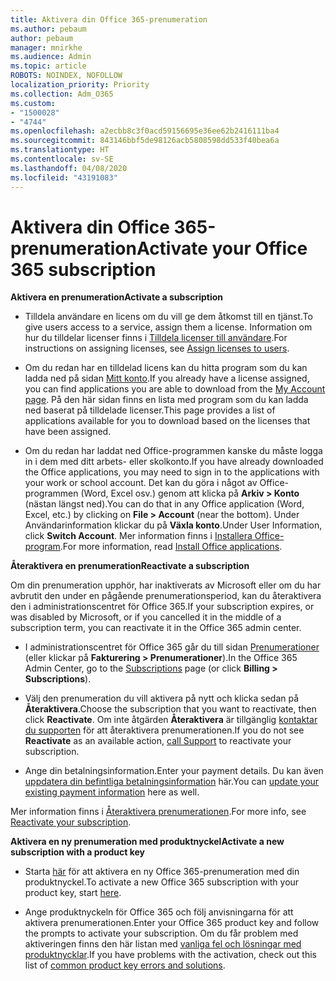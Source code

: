 ```yaml
---
title: Aktivera din Office 365-prenumeration
ms.author: pebaum
author: pebaum
manager: mnirkhe
ms.audience: Admin
ms.topic: article
ROBOTS: NOINDEX, NOFOLLOW
localization_priority: Priority
ms.collection: Adm_O365
ms.custom:
- "1500028"
- "4744"
ms.openlocfilehash: a2ecbb8c3f0acd59156695e36ee62b2416111ba4
ms.sourcegitcommit: 843146bbf5de98126acb5808598dd533f40bea6a
ms.translationtype: HT
ms.contentlocale: sv-SE
ms.lasthandoff: 04/08/2020
ms.locfileid: "43191083"
---
```

# <a name="activate-your-office-365-subscription"></a><span data-ttu-id="c1a73-102">Aktivera din Office 365-prenumeration</span><span class="sxs-lookup"><span data-stu-id="c1a73-102">Activate your Office 365 subscription</span></span>

<span data-ttu-id="c1a73-103">**Aktivera en prenumeration**</span><span class="sxs-lookup"><span data-stu-id="c1a73-103">**Activate a subscription**</span></span>

- <span data-ttu-id="c1a73-104">Tilldela användare en licens om du vill ge dem åtkomst till en tjänst.</span><span class="sxs-lookup"><span data-stu-id="c1a73-104">To give users access to a service, assign them a license.</span></span> <span data-ttu-id="c1a73-105">Information om hur du tilldelar licenser finns i [Tilldela licenser till användare](https://docs.microsoft.com/microsoft-365/admin/manage/assign-licenses-to-users?view=o365-worldwide).</span><span class="sxs-lookup"><span data-stu-id="c1a73-105">For instructions on assigning licenses, see [Assign licenses to users](https://docs.microsoft.com/microsoft-365/admin/manage/assign-licenses-to-users?view=o365-worldwide).</span></span>

- <span data-ttu-id="c1a73-106">Om du redan har en tilldelad licens kan du hitta program som du kan ladda ned på sidan [Mitt konto](https://portal.office.com/account/#installs).</span><span class="sxs-lookup"><span data-stu-id="c1a73-106">If you already have a license assigned, you can find applications you are able to download from the [My Account page](https://portal.office.com/account/#installs).</span></span> <span data-ttu-id="c1a73-107">På den här sidan finns en lista med program som du kan ladda ned baserat på tilldelade licenser.</span><span class="sxs-lookup"><span data-stu-id="c1a73-107">This page provides a list of applications available for you to download based on the licenses that have been assigned.</span></span>

- <span data-ttu-id="c1a73-108">Om du redan har laddat ned Office-programmen kanske du måste logga in i dem med ditt arbets- eller skolkonto.</span><span class="sxs-lookup"><span data-stu-id="c1a73-108">If you have already downloaded the Office applications, you may need to sign in to the applications with your work or school account.</span></span> <span data-ttu-id="c1a73-109">Det kan du göra i något av Office-programmen (Word, Excel osv.) genom att klicka på **Arkiv > Konto** (nästan längst ned).</span><span class="sxs-lookup"><span data-stu-id="c1a73-109">You can do that in any Office application (Word, Excel, etc.) by clicking on **File > Account** (near the bottom).</span></span> <span data-ttu-id="c1a73-110">Under Användarinformation klickar du på **Växla konto**.</span><span class="sxs-lookup"><span data-stu-id="c1a73-110">Under User Information, click **Switch Account**.</span></span> <span data-ttu-id="c1a73-111">Mer information finns i [Installera Office-program](https://docs.microsoft.com/microsoft-365/admin/setup/install-applications).</span><span class="sxs-lookup"><span data-stu-id="c1a73-111">For more information, read [Install Office applications](https://docs.microsoft.com/microsoft-365/admin/setup/install-applications).</span></span>

<span data-ttu-id="c1a73-112">**Återaktivera en prenumeration**</span><span class="sxs-lookup"><span data-stu-id="c1a73-112">**Reactivate a subscription**</span></span>

<span data-ttu-id="c1a73-113">Om din prenumeration upphör, har inaktiverats av Microsoft eller om du har avbrutit den under en pågående prenumerationsperiod, kan du återaktivera den i administrationscentret för Office 365.</span><span class="sxs-lookup"><span data-stu-id="c1a73-113">If your subscription expires, or was disabled by Microsoft, or if you cancelled it in the middle of a subscription term, you can reactivate it in the Office 365 admin center.</span></span>

- <span data-ttu-id="c1a73-114">I administrationscentret för Office 365 går du till sidan [Prenumerationer](https://go.microsoft.com/fwlink/p/?linkid=842054) (eller klickar på **Fakturering > Prenumerationer**).</span><span class="sxs-lookup"><span data-stu-id="c1a73-114">In the Office 365 Admin Center, go to the [Subscriptions](https://go.microsoft.com/fwlink/p/?linkid=842054) page (or click **Billing > Subscriptions**).</span></span>

- <span data-ttu-id="c1a73-115">Välj den prenumeration du vill aktivera på nytt och klicka sedan på **Återaktivera**.</span><span class="sxs-lookup"><span data-stu-id="c1a73-115">Choose the subscription that you want to reactivate, then click **Reactivate**.</span></span> <span data-ttu-id="c1a73-116">Om inte åtgärden **Återaktivera** är tillgänglig [kontaktar du supporten](https://support.office.com/article/call-support-32a17ca7-6fa0-4870-8a8d-e25ba4ccfd4b) för att återaktivera prenumerationen.</span><span class="sxs-lookup"><span data-stu-id="c1a73-116">If you do not see **Reactivate** as an available action, [call Support](https://support.office.com/article/call-support-32a17ca7-6fa0-4870-8a8d-e25ba4ccfd4b) to reactivate your subscription.</span></span>

- <span data-ttu-id="c1a73-117">Ange din betalningsinformation.</span><span class="sxs-lookup"><span data-stu-id="c1a73-117">Enter your payment details.</span></span> <span data-ttu-id="c1a73-118">Du kan även [uppdatera din befintliga betalningsinformation](https://docs.microsoft.com/microsoft-365/commerce/billing-and-payments/add-update-or-remove-credit-card-or-bank-account?view=o365-worldwide) här.</span><span class="sxs-lookup"><span data-stu-id="c1a73-118">You can [update your existing payment information](https://docs.microsoft.com/microsoft-365/commerce/billing-and-payments/add-update-or-remove-credit-card-or-bank-account?view=o365-worldwide) here as well.</span></span>

<span data-ttu-id="c1a73-119">Mer information finns i [Återaktivera prenumerationen](https://docs.microsoft.com/office365/admin/subscriptions-and-billing/reactivate-your-subscription).</span><span class="sxs-lookup"><span data-stu-id="c1a73-119">For more info, see [Reactivate your subscription](https://docs.microsoft.com/office365/admin/subscriptions-and-billing/reactivate-your-subscription).</span></span>

<span data-ttu-id="c1a73-120">**Aktivera en ny prenumeration med produktnyckel**</span><span class="sxs-lookup"><span data-stu-id="c1a73-120">**Activate a new subscription with a product key**</span></span>

- <span data-ttu-id="c1a73-121">Starta [här](https://support.office.com/article/where-to-enter-your-office-product-key-0a82e5ae-739e-4b92-a6f4-2ec780c185db) för att aktivera en ny Office 365-prenumeration med din produktnyckel.</span><span class="sxs-lookup"><span data-stu-id="c1a73-121">To activate a new Office 365 subscription with your product key, start [here](https://support.office.com/article/where-to-enter-your-office-product-key-0a82e5ae-739e-4b92-a6f4-2ec780c185db).</span></span>

- <span data-ttu-id="c1a73-122">Ange produktnyckeln för Office 365 och följ anvisningarna för att aktivera prenumerationen.</span><span class="sxs-lookup"><span data-stu-id="c1a73-122">Enter your Office 365 product key and follow the prompts to activate your subscription.</span></span> <span data-ttu-id="c1a73-123">Om du får problem med aktiveringen finns den här listan med [vanliga fel och lösningar med produktnycklar](https://docs.microsoft.com/microsoft-365/commerce/product-key-errors-and-solutions).</span><span class="sxs-lookup"><span data-stu-id="c1a73-123">If you have problems with the activation, check out this list of [common product key errors and solutions](https://docs.microsoft.com/microsoft-365/commerce/product-key-errors-and-solutions).</span></span>

